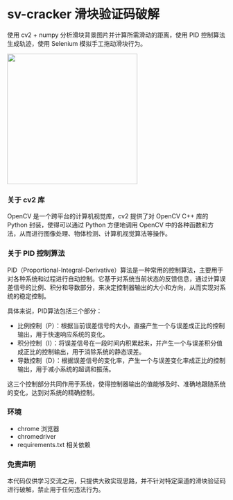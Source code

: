 # sv-cracker 滑块验证码破解

使用 cv2 + numpy 分析滑块背景图片并计算所需滑动的距离，使用 PID 控制算法生成轨迹，使用 Selenium 模拟手工拖动滑块行为。 

<img src="https://p3.toutiaoimg.com/origin/tos-cn-i-qvj2lq49k0/5c7e57c89e3742359b604b3c67f75365?from=pc" width="300px">

### 关于 cv2 库
OpenCV 是一个跨平台的计算机视觉库，cv2 提供了对 OpenCV C++ 库的 Python 封装，使得可以通过 Python 方便地调用 OpenCV 中的各种函数和方法，从而进行图像处理、物体检测、计算机视觉算法等操作。

### 关于 PID 控制算法
PID（Proportional-Integral-Derivative）算法是一种常用的控制算法，主要用于对各种系统和过程进行自动控制。它基于对系统当前状态的反馈信息，通过计算误差信号的比例、积分和导数部分，来决定控制器输出的大小和方向，从而实现对系统的稳定控制。

具体来说，PID算法包括三个部分：
- 比例控制（P）：根据当前误差信号的大小，直接产生一个与误差成正比的控制输出，用于快速响应系统的变化。
- 积分控制（I）：将误差信号在一段时间内积累起来，并产生一个与误差积分值成正比的控制输出，用于消除系统的静态误差。
- 导数控制（D）：根据误差信号的变化率，产生一个与误差变化率成正比的控制输出，用于减小系统的超调和振荡。

这三个控制部分共同作用于系统，使得控制器输出的值能够及时、准确地跟随系统的变化，达到对系统的精确控制。

### 环境
- chrome 浏览器
- chromedriver
- requirements.txt 相关依赖

### 免责声明
本代码仅供学习交流之用，只提供大致实现思路，并不针对特定渠道的滑块验证码进行破解，禁止用于任何违法行为。
